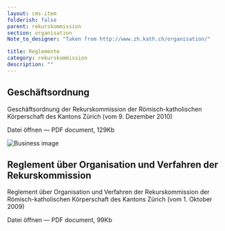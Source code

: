 ```yaml
---
layout: cms-item
folderish: false
parent: rekurskommission
section: organisation
Note_to_designer: "Taken from http://www.zh.kath.ch/organisation/"

title: Reglemente
category: rekurskommission
description: ""
---
```



## Geschäftsordnung
Geschäftsordnung der Rekurskommission der Römisch-katholischen Körperschaft des Kantons Zürich (vom 9. Dezember 2010)

Datei öffnen — PDF document, 129Kb

![Business image](http://lorempixel.com/1000/450/business/)

## Reglement über Organisation und Verfahren der Rekurskommission
Reglement über Organisation und Verfahren der Rekurskommission der Römisch-katholischen Körperschaft des Kantons Zürich (vom 1. Oktober 2009)

  Datei öffnen — PDF document, 99Kb